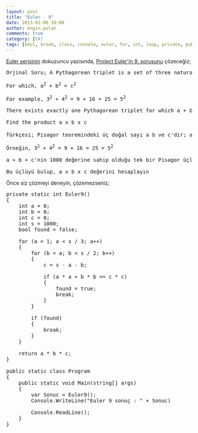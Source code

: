 ```yaml
---
layout: post
title: "Euler - 9"
date: 2013-02-06 10:00
author: engin.polat
comments: true
category: [C#]
tags: [bool, break, class, console, euler, for, int, loop, private, public, return, static]
---
```

<a href="http://www.enginpolat.com/etiket/euler/" target="_blank" rel="noopener">Euler serisinin</a> dokuzuncu yazısında, <a href="http://projecteuler.net/index.php?section=problems&id=9" target="_blank" rel="noopener">Project Euler'in 9. sorusunu</a> çözeceğiz;

<pre>Orjinal Soru; A Pythagorean triplet is a set of three natural numbers, a b c

For which, a<sup>2</sup> + b<sup>2</sup> = c<sup>2</sup>

For example, 3<sup>2</sup> + 4<sup>2</sup> = 9 + 16 = 25 = 5<sup>2</sup>

There exists exactly one Pythagorean triplet for which a + b + c = 1000

Find the product a x b x c</pre>

<pre>Türkçesi; Pisagor teoremindeki üç doğal sayı a b ve c'dir; a<sup>2</sup> + b<sup>2</sup> = c<sup>2</sup>

Örneğin, 3<sup>2</sup> + 4<sup>2</sup> = 9 + 16 = 25 = 5<sup>2</sup>

a + b + c'nin 1000 değerine sahip olduğu tek bir Pisagor üçlüsü vardır

Bu üçlüyü bulup, a x b x c değerini hesaplayın</pre>

Önce siz çözmeyi deneyin, çözemezseniz;

<pre class="brush:csharp">private static int Euler9()
{
    int a = 0;
    int b = 0;
    int c = 0;
    int s = 1000;
    bool found = false;

    for (a = 1; a &lt; s / 3; a++)
    {
        for (b = a; b &lt; s / 2; b++)
        {
            c = s - a - b;

            if (a * a + b * b == c * c)
            {
                found = true;
                break;
            }
        }

        if (found)
        {
            break;
        }
    }

    return a * b * c;
}

public static class Program
{
    public static void Main(string[] args)
    {
        var Sonuc = Euler9();
        Console.WriteLine("Euler 9 sonuç : " + Sonuc)

        Console.ReadLine();
    }
}</pre>